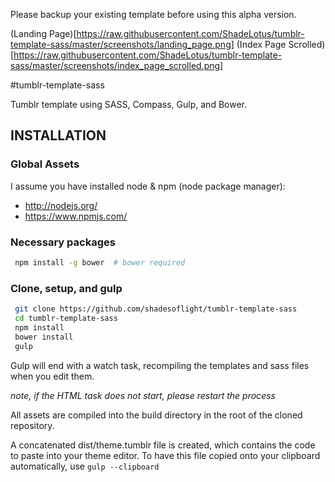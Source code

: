 Please backup your existing template before using this alpha version.

(Landing Page)[https://raw.githubusercontent.com/ShadeLotus/tumblr-template-sass/master/screenshots/landing_page.png]
(Index Page Scrolled)[https://raw.githubusercontent.com/ShadeLotus/tumblr-template-sass/master/screenshots/index_page_scrolled.png]

#tumblr-template-sass

Tumblr template using SASS, Compass, Gulp, and Bower.

## INSTALLATION
### Global Assets
I assume you have installed node & npm (node package manager):

+ http://nodejs.org/
+ https://www.npmjs.com/

### Necessary packages
```bash
 npm install -g bower  # bower required
```

### Clone, setup, and gulp
```bash
 git clone https://github.com/shadesoflight/tumblr-template-sass
 cd tumblr-template-sass
 npm install
 bower install
 gulp
```

Gulp will end with a watch task, recompiling the templates and sass files when you edit them.

*note, if the HTML task does not start, please restart the process*

All assets are compiled into the build directory in the root of the cloned repository.

A concatenated dist/theme.tumblr file is created, which contains the code to paste into your theme editor.  To have this file copied onto your clipboard automatically, use `gulp --clipboard`
